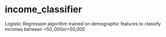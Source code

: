# income_classifier
Logistic Regression algorithm trained on demographic features to classify incomes between &lt;$50,000 or >$50,000
